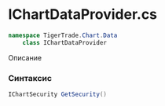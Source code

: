 
# IChartDataProvider.cs
```csharp
namespace TigerTrade.Chart.Data  
    class IChartDataProvider
```

Описание

### Синтаксис
```csharp
IChartSecurity GetSecurity()
```


                    
                    